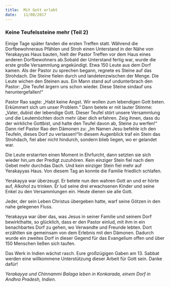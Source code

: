 ```yaml
---
title:  Mit Gott erlebt
date:   11/08/2017
---
```


### Keine Teufelssteine mehr (Teil 2)

Einige Tage später fanden die ersten Treffen statt. Während die Dorfbewohneraus Pfählen und Stroh einen Unterstand in der Nähe von Yerakayyas Haus bauten, hielt der Pastor Treffen vor dem Haus eines anderen Dorfbewohners ab.Sobald der Unterstand fertig war, wurde die erste große Versammlung angekündigt. Etwa 150 Leute aus dem Dorf kamen. Als der Pastor zu sprechen begann, regnete es Steine auf das Strohdach. Die Steine fielen durch und landetenzwischen der Menge. Die Leute wichen den Steinen aus. Ein Mann stand auf undunterbrach den Pastor: „Die Teufel ärgern uns schon wieder. Diese Steine sindauf uns heruntergefallen!“

Pastor Rao sagte: „Habt keine Angst. Wir wollen zum lebendigen Gott beten. Erkümmert sich um unser Problem.“ Dann betete er mit lauter Stimme: „Vater, dubist der lebendige Gott. Dieser Teufel stört unsere Versammlung und die Leutemöchten doch mehr über dich erfahren. Zeig ihnen, dass du der wirkliche Gottbist, und halte den Teufel davon ab, Steine zu werfen!“ Dann rief Pastor Rao den Dämonen zu: „Im Namen Jesu befehle ich den Teufeln, dieses Dorf zu verlassen!“In diesem Augenblick traf ein Stein das Strohdach, fiel aber nicht hindurch, sondern blieb liegen, wo er gelandet war.

Die Leute erstarrten einen Moment in Ehrfurcht, dann setzten sie sich wieder hin,um der Predigt zuzuhören. Kein einziger Stein fiel nach dem Gebet mehr durchdas Dach. Und kein einziger Stein fiel mehr auf Yerakayyas Haus. Von diesem Tag an konnte die Familie friedlich schlafen.

Yerakayya war überzeugt. Er betete nun den wahren Gott an und er hörte auf, Alkohol zu trinken. Er lud seine drei erwachsenen Kinder und seine Enkel zu den Versammlungen ein. Heute dienen sie alle Gott.

Jeder, der sein Leben Christus übergeben hatte, warf seine Götzen in den nahe gelegenen Fluss.

Yerakayya war über das, was Jesus in seiner Familie und seinem Dorf bewirkthatte, so glücklich, dass er den Pastor einlud, mit ihm in ein benachbartes Dorf zu gehen, wo Verwandte und Freunde lebten. Dort erzählten sie gemeinsam von dem Erlebnis mit den Dämonen. Dadurch wurde ein zweites Dorf in dieser Gegend für das Evangelium offen und über 150 Menschen ließen sich taufen.

Das Werk in Indien wächst rasch. Eure großzügigen Gaben am 13. Sabbat werden eine willkommene Unterstützung dieser Arbeit für Gott sein. Danke dafür!

_Yerakayya und Chinnammi Balaga leben in Konkarada, einem Dorf in Andhra Pradesh, Indien._